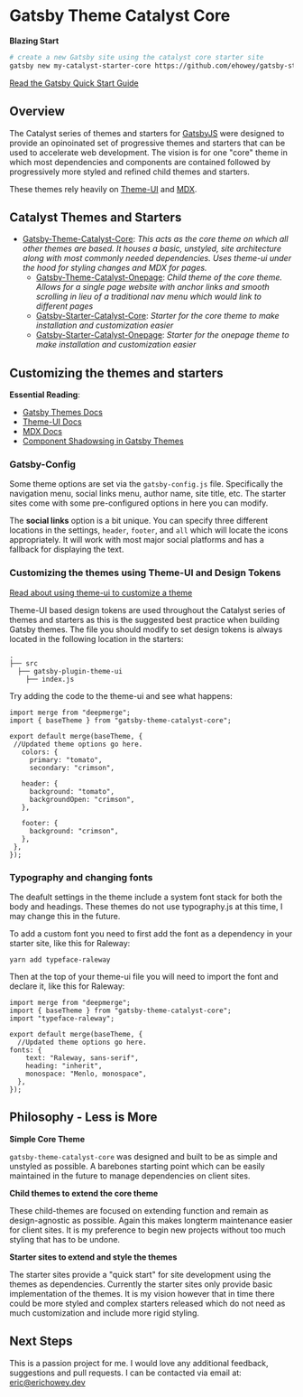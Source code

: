 # Gatsby Theme Catalyst Core

**Blazing Start**
```sh
# create a new Gatsby site using the catalyst core starter site
gatsby new my-catalyst-starter-core https://github.com/ehowey/gatsby-starter-catalyst-core
```
[Read the Gatsby Quick Start Guide](https://www.gatsbyjs.org/docs/quick-start)

## Overview

The Catalyst series of themes and starters for [GatsbyJS](https://www.gatsbyjs.org/) were designed to provide an opinoinated set of progressive themes and starters that can be used to accelerate web development. The vision is for one "core" theme in which most dependencies and components are contained followed by progressively more styled and refined child themes and starters. 

These themes rely heavily on [Theme-UI](https://theme-ui.com/) and [MDX](https://mdxjs.com/getting-started/gatsby/). 

## Catalyst Themes and Starters

* [Gatsby-Theme-Catalyst-Core](https://github.com/ehowey/gatsby-theme-catalyst-core): *This acts as the core theme on which all other themes are based. It houses a basic, unstyled, site architecture along with most commonly needed dependencies. Uses theme-ui under the hood for styling changes and MDX for pages.*
  * [Gatsby-Theme-Catalyst-Onepage](https://github.com/ehowey/gatsby-theme-catalyst-onepage): *Child theme of the core theme. Allows for a single page website with anchor links and smooth scrolling in lieu of a traditional nav menu which would link to different pages*
  * [Gatsby-Starter-Catalyst-Core](https://github.com/ehowey/gatsby-starter-catalyst-core): *Starter for the core theme to make installation and customization easier*
  * [Gatsby-Starter-Catalyst-Onepage](https://github.com/ehowey/gatsby-starter-catalyst-onepage): *Starter for the onepage theme to make installation and customization easier*

## Customizing the themes and starters

**Essential Reading**:

* [Gatsby Themes Docs](https://www.gatsbyjs.org/docs/themes/)
* [Theme-UI Docs](https://theme-ui.com/)
* [MDX Docs](https://mdxjs.com/)
* [Component Shadowsing in Gatsby Themes](https://www.gatsbyjs.org/blog/2019-04-29-component-shadowing/)

### Gatsby-Config

Some theme options are set via the `gatsby-config.js` file. Specifically the navigation menu, social links menu, author name, site title, etc. The starter sites come with some pre-configured options in here you can modify.

The **social links** option is a bit unique. You can specify three different locations in the settings, `header`, `footer`, and `all` which will locate the icons appropriately.  It will work with most major social platforms and has a fallback for displaying the text.

### Customizing the themes using Theme-UI and Design Tokens

[Read about using theme-ui to customize a theme](https://www.gatsbyjs.org/blog/2019-07-03-customizing-styles-in-gatsby-themes-with-theme-ui/)

Theme-UI based design tokens are used throughout the Catalyst series of themes and starters as this is the suggested best practice when building Gatsby themes. The file you should modify to set design tokens is always located in the following location in the starters:

    .
    ├── src
      ├── gatsby-plugin-theme-ui
        ├── index.js
        
 Try adding the code to the theme-ui and see what happens:
 
 ```
import merge from "deepmerge";
import { baseTheme } from "gatsby-theme-catalyst-core";

export default merge(baseTheme, {
  //Updated theme options go here.
    colors: {
      primary: "tomato",
      secondary: "crimson",

    header: {
      background: "tomato",
      backgroundOpen: "crimson",
    },

    footer: {
      background: "crimson",
    },
  },
});
```

### Typography and changing fonts

The deafult settings in the theme include a system font stack for both the body and headings. These themes do not use typography.js at this time, I may change this in the future.

To add a custom font you need to first add the font as a dependency in your starter site, like this for Raleway:

`yarn add typeface-raleway`

Then at the top of your theme-ui file you will need to import the font and declare it, like this for Raleway:

```
import merge from "deepmerge";
import { baseTheme } from "gatsby-theme-catalyst-core";
import "typeface-raleway";

export default merge(baseTheme, {
  //Updated theme options go here.
fonts: {
    text: "Raleway, sans-serif",
    heading: "inherit",
    monospace: "Menlo, monospace",
  },
});
```
          
## Philosophy - Less is More

**Simple Core Theme**

`gatsby-theme-catalyst-core` was designed and built to be as simple and unstyled as possible. A barebones starting point which can be easily maintained in the future to manage dependencies on client sites.

**Child themes to extend the core theme**

These child-themes are focused on extending function and remain as design-agnostic as possible. Again this makes longterm maintenance easier for client sites. It is my preference to begin new projects without too much styling that has to be undone.

**Starter sites to extend and style the themes**

The starter sites provide a "quick start" for site development using the themes as dependencies. Currently the starter sites only provide basic implementation of the themes. It is my vision however that in time there could be more styled and complex starters released which do not need as much customization and include more rigid styling. 

## Next Steps

This is a passion project for me.  I would love any additional feedback, suggestions and pull requests.  I can be contacted via email at: <eric@erichowey.dev>
